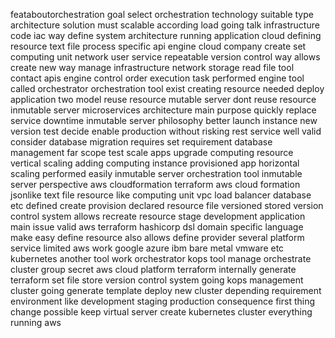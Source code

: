 feataboutorchestration goal select orchestration technology suitable type architecture solution must scalable according load going talk infrastructure code iac way define system architecture running application cloud defining resource text file process specific api engine cloud company create set computing unit network user service repeatable version control way allows create new way manage infrastructure network storage read file tool contact apis engine control order execution task performed engine tool called orchestrator orchestration tool exist creating resource needed deploy application two model reuse resource mutable server dont reuse resource inmutable server microservices architecture main purpose quickly replace service downtime inmutable server philosophy better launch instance new version test decide enable production without risking rest service well valid consider database migration requires set requirement database management far scope test scale apps upgrade computing resource vertical scaling adding computing instance provisioned app horizontal scaling performed easily inmutable server orchestration tool inmutable server perspective aws cloudformation terraform aws cloud formation jsonlike text file resource like computing unit vpc load balancer database etc defined create provision declared resource file versioned stored version control system allows recreate resource stage development application main issue valid aws terraform hashicorp dsl domain specific language make easy define resource also allows define provider several platform service limited aws work google azure ibm bare metal vmware etc kubernetes another tool work orchestrator kops tool manage orchestrate cluster group secret aws cloud platform terraform internally generate terraform set file store version control system going kops management cluster going generate template deploy new cluster depending requirement environment like development staging production consequence first thing change possible keep virtual server create kubernetes cluster everything running aws